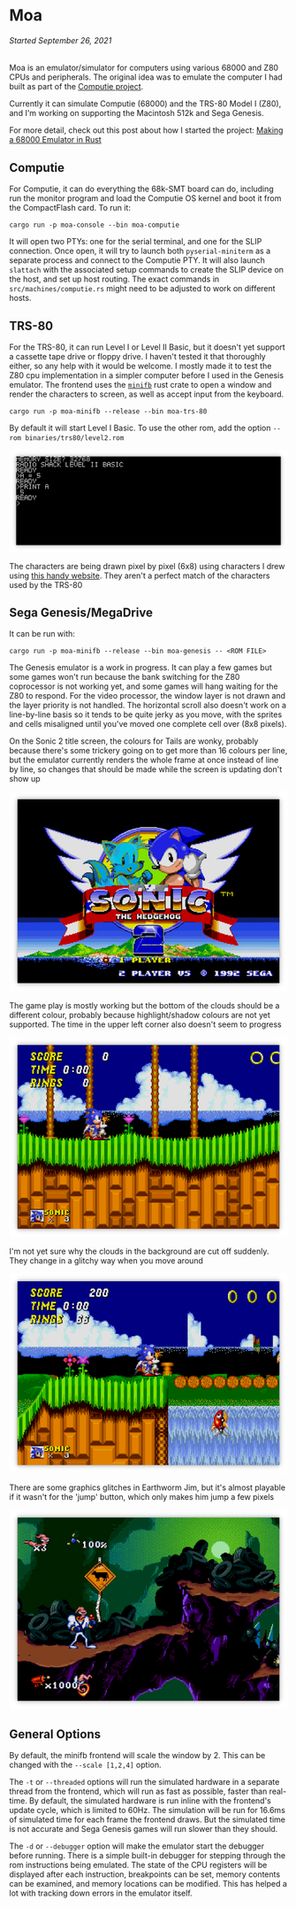 
Moa
===

###### *Started September 26, 2021*

Moa is an emulator/simulator for computers using various 68000 and Z80 CPUs and
peripherals.  The original idea was to emulate the computer I had built as part
of the [Computie project](https://jabberwocky.ca/projects/computie/).

Currently it can simulate Computie (68000) and the TRS-80 Model I (Z80), and I'm
working on supporting the Macintosh 512k and Sega Genesis.

For more detail, check out this post about how I started the project:
[Making a 68000 Emulator in Rust](https://jabberwocky.ca/posts/2021-11-making_an_emulator.html)


Computie
--------

For Computie, it can do everything the 68k-SMT board can do, including run the
monitor program and load the Computie OS kernel and boot it from the
CompactFlash card.  To run it:
```
cargo run -p moa-console --bin moa-computie
```
It will open two PTYs: one for the serial terminal, and one for the SLIP
connection.  Once open, it will try to launch both `pyserial-miniterm` as a
separate process and connect to the Computie PTY.  It will also launch
`slattach` with the associated setup commands to create the SLIP device on the
host, and set up host routing.  The exact commands in
`src/machines/computie.rs` might need to be adjusted to work on different
hosts.

TRS-80
------

For the TRS-80, it can run Level I or Level II Basic, but it doesn't yet
support a cassette tape drive or floppy drive.  I haven't tested it that
thoroughly either, so any help with it would be welcome.  I mostly made it to
test the Z80 cpu implementation in a simpler computer before I used in the
Genesis emulator.  The frontend uses the
[`minifb`](https://github.com/emoon/rust_minifb) rust crate to open a window
and render the characters to screen, as well as accept input from the keyboard.
```
cargo run -p moa-minifb --release --bin moa-trs-80
```
By default it will start Level I Basic.  To use the other rom, add the option
`--rom binaries/trs80/level2.rom`

![alt text](images/trs-80-level-ii-basic.png)

The characters are being drawn pixel by pixel (6x8) using characters I drew
using [this handy website](https://maxpromer.github.io/LCD-Character-Creator/).
They aren't a perfect match of the characters used by the TRS-80

Sega Genesis/MegaDrive
----------------------

It can be run with:
```
cargo run -p moa-minifb --release --bin moa-genesis -- <ROM FILE>
```

The Genesis emulator is a work in progress.  It can play a few games but some
games won't run because the bank switching for the Z80 coprocessor is not
working yet, and some games will hang waiting for the Z80 to respond.  For the
video processor, the window layer is not drawn and the layer priority is not
handled.  The horizontal scroll also doesn't work on a line-by-line basis so it
tends to be quite jerky as you move, with the sprites and cells misaligned
until you've moved one complete cell over (8x8 pixels).

On the Sonic 2 title screen, the colours for Tails are wonky, probably because
there's some trickery going on to get more than 16 colours per line, but the
emulator currently renders the whole frame at once instead of line by line, so
changes that should be made while the screen is updating don't show up

![alt text](images/sega-genesis-sonic2-title.png)

The game play is mostly working but the bottom of the clouds should be a
different colour, probably because highlight/shadow colours are not yet
supported.  The time in the upper left corner also doesn't seem to progress

![alt text](images/sega-genesis-sonic2-start.png)

I'm not yet sure why the clouds in the background are cut off suddenly.  They
change in a glitchy way when you move around

![alt text](images/sega-genesis-sonic2-bridge.png)

There are some graphics glitches in Earthworm Jim, but it's almost playable if it
wasn't for the 'jump' button, which only makes him jump a few pixels

![alt text](images/sega-genesis-earthworm-jim.png)


General Options
---------------

By default, the minifb frontend will scale the window by 2.  This can be
changed with the `--scale [1,2,4]` option.

The `-t` or `--threaded` options will run the simulated hardware in a separate
thread from the frontend, which will run as fast as possible, faster than
real-time.   By default, the simulated hardware is run inline with the frontend's
update cycle, which is limited to 60Hz. The simulation will be run for 16.6ms of
simulated time for each frame the frontend draws.  But the simulated time is not
accurate and Sega Genesis games will run slower than they should.

The `-d` or `--debugger` option will make the emulator start the debugger
before running.  There is a simple built-in debugger for stepping through
the rom instructions being emulated.  The state of the CPU registers will
be displayed after each instruction, breakpoints can be set, memory contents
can be examined, and memory locations can be modified.  This has helped a lot
with tracking down errors in the emulator itself.

